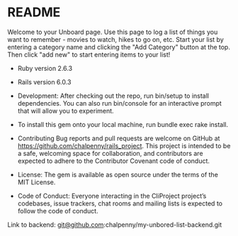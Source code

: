 # README

Welcome to your Unboard page.  Use this page to log a list of things you want to remember - movies to watch, hikes to go on, etc.  Start your list by entering a category name and clicking the "Add Category" button at the top.  Then click "add new" to start entering items to your list!



* Ruby version 2.6.3

* Rails version 6.0.3

* Development: After checking out the repo, run bin/setup to install dependencies. You can also run bin/console for an interactive prompt that will allow you to experiment.

* To install this gem onto your local machine, run bundle exec rake install.

* Contributing Bug reports and pull requests are welcome on GitHub at https://github.com/chalpenny/rails_project. This project is intended to be a safe, welcoming space for collaboration, and contributors are expected to adhere to the Contributor Covenant code of conduct.

* License: The gem is available as open source under the terms of the MIT License.

* Code of Conduct: Everyone interacting in the CliProject project’s codebases, issue trackers, chat rooms and mailing lists is expected to follow the code of conduct.



Link to backend: git@github.com:chalpenny/my-unbored-list-backend.git